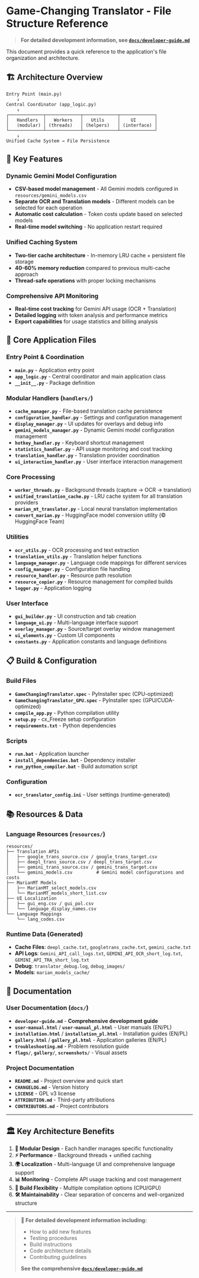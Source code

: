 # Game-Changing Translator - File Structure Reference

> **For detailed development information, see [`docs/developer-guide.md`](docs/developer-guide.md)**

This document provides a quick reference to the application's file organization and architecture.

## 🏗️ Architecture Overview

```
Entry Point (main.py) 
    ↓
Central Coordinator (app_logic.py)
    ↓
┌─────────────┬─────────────┬─────────────┬─────────────┐
│   Handlers  │   Workers   │   Utils     │    UI       │
│   (modular) │ (threads)   │ (helpers)   │ (interface) │
└─────────────┴─────────────┴─────────────┴─────────────┘
    ↓
Unified Cache System → File Persistence
```

## 🌟 Key Features

### **Dynamic Gemini Model Configuration**
- **CSV-based model management** - All Gemini models configured in `resources/gemini_models.csv`
- **Separate OCR and Translation models** - Different models can be selected for each operation
- **Automatic cost calculation** - Token costs update based on selected models
- **Real-time model switching** - No application restart required

### **Unified Caching System**
- **Two-tier cache architecture** - In-memory LRU cache + persistent file storage
- **40-60% memory reduction** compared to previous multi-cache approach
- **Thread-safe operations** with proper locking mechanisms

### **Comprehensive API Monitoring**
- **Real-time cost tracking** for Gemini API usage (OCR + Translation)
- **Detailed logging** with token analysis and performance metrics
- **Export capabilities** for usage statistics and billing analysis

## 📁 Core Application Files

### **Entry Point & Coordination**
- **`main.py`** - Application entry point
- **`app_logic.py`** - Central coordinator and main application class
- **`__init__.py`** - Package definition

### **Modular Handlers** (`handlers/`)
- **`cache_manager.py`** - File-based translation cache persistence
- **`configuration_handler.py`** - Settings and configuration management
- **`display_manager.py`** - UI updates for overlays and debug info
- **`gemini_models_manager.py`** - Dynamic Gemini model configuration management
- **`hotkey_handler.py`** - Keyboard shortcut management
- **`statistics_handler.py`** - API usage monitoring and cost tracking
- **`translation_handler.py`** - Translation provider coordination
- **`ui_interaction_handler.py`** - User interface interaction management

### **Core Processing**
- **`worker_threads.py`** - Background threads (capture → OCR → translation)
- **`unified_translation_cache.py`** - LRU cache system for all translation providers
- **`marian_mt_translator.py`** - Local neural translation implementation
- **`convert_marian.py`** - HuggingFace model conversion utility (© HuggingFace Team)

### **Utilities**
- **`ocr_utils.py`** - OCR processing and text extraction
- **`translation_utils.py`** - Translation helper functions
- **`language_manager.py`** - Language code mappings for different services
- **`config_manager.py`** - Configuration file handling
- **`resource_handler.py`** - Resource path resolution
- **`resource_copier.py`** - Resource management for compiled builds
- **`logger.py`** - Application logging

### **User Interface**
- **`gui_builder.py`** - UI construction and tab creation
- **`language_ui.py`** - Multi-language interface support
- **`overlay_manager.py`** - Source/target overlay window management
- **`ui_elements.py`** - Custom UI components
- **`constants.py`** - Application constants and language definitions

## 📋 Build & Configuration

### **Build Files**
- **`GameChangingTranslator.spec`** - PyInstaller spec (CPU-optimized)
- **`GameChangingTranslator_GPU.spec`** - PyInstaller spec (GPU/CUDA-optimized)
- **`compile_app.py`** - Python compilation utility
- **`setup.py`** - cx_Freeze setup configuration
- **`requirements.txt`** - Python dependencies

### **Scripts**
- **`run.bat`** - Application launcher
- **`install_dependencies.bat`** - Dependency installer
- **`run_python_compiler.bat`** - Build automation script

### **Configuration**
- **`ocr_translator_config.ini`** - User settings (runtime-generated)

## 📚 Resources & Data

### **Language Resources** (`resources/`)
```
resources/
├── Translation APIs
│   ├── google_trans_source.csv / google_trans_target.csv
│   ├── deepl_trans_source.csv / deepl_trans_target.csv
│   ├── gemini_trans_source.csv / gemini_trans_target.csv
│   └── gemini_models.csv         # Gemini model configurations and costs
├── MarianMT Models
│   ├── MarianMT_select_models.csv
│   └── MarianMT_models_short_list.csv
├── UI Localization
│   ├── gui_eng.csv / gui_pol.csv
│   └── language_display_names.csv
└── Language Mappings
    └── lang_codes.csv
```

### **Runtime Data** (Generated)
- **Cache Files**: `deepl_cache.txt`, `googletrans_cache.txt`, `gemini_cache.txt`
- **API Logs**: `Gemini_API_call_logs.txt`, `GEMINI_API_OCR_short_log.txt`, `GEMINI_API_TRA_short_log.txt`
- **Debug**: `translator_debug.log`, `debug_images/`
- **Models**: `marian_models_cache/`

## 📖 Documentation

### **User Documentation** (`docs/`)
- **`developer-guide.md`** - **Comprehensive development guide**
- **`user-manual.html`** / **`user-manual_pl.html`** - User manuals (EN/PL)
- **`installation.html`** / **`installation_pl.html`** - Installation guides (EN/PL)
- **`gallery.html`** / **`gallery_pl.html`** - Application galleries (EN/PL)
- **`troubleshooting.md`** - Problem resolution guide
- **`flags/`**, **`gallery/`**, **`screenshots/`** - Visual assets

### **Project Documentation**
- **`README.md`** - Project overview and quick start
- **`CHANGELOG.md`** - Version history
- **`LICENSE`** - GPL v3 license
- **`ATTRIBUTION.md`** - Third-party attributions
- **`CONTRIBUTORS.md`** - Project contributors

---

## 🏛️ Key Architecture Benefits

1. **🔧 Modular Design** - Each handler manages specific functionality
2. **⚡ Performance** - Background threads + unified caching
3. **🌍 Localization** - Multi-language UI and comprehensive language support
4. **📊 Monitoring** - Complete API usage tracking and cost management
5. **🚀 Build Flexibility** - Multiple compilation options (CPU/GPU)
6. **🛠️ Maintainability** - Clear separation of concerns and well-organized structure

---

> **📘 For detailed development information including:**
> - How to add new features
> - Testing procedures  
> - Build instructions
> - Code architecture details
> - Contributing guidelines
>
> **See the comprehensive [`docs/developer-guide.md`](docs/developer-guide.md)**
